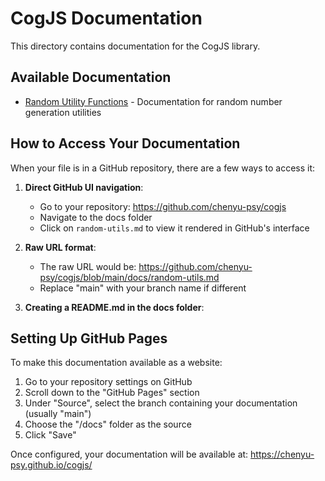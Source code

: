 # CogJS Documentation

This directory contains documentation for the CogJS library.

## Available Documentation

- [Random Utility Functions](./random-utils.md) - Documentation for random number generation utilities

## How to Access Your Documentation

When your file is in a GitHub repository, there are a few ways to access it:

1. **Direct GitHub UI navigation**:
   - Go to your repository: https://github.com/chenyu-psy/cogjs
   - Navigate to the docs folder
   - Click on `random-utils.md` to view it rendered in GitHub's interface

2. **Raw URL format**:
   - The raw URL would be: https://github.com/chenyu-psy/cogjs/blob/main/docs/random-utils.md
   - Replace "main" with your branch name if different

3. **Creating a README.md in the docs folder**:

## Setting Up GitHub Pages

To make this documentation available as a website:

1. Go to your repository settings on GitHub
2. Scroll down to the "GitHub Pages" section
3. Under "Source", select the branch containing your documentation (usually "main")
4. Choose the "/docs" folder as the source
5. Click "Save"

Once configured, your documentation will be available at: https://chenyu-psy.github.io/cogjs/
